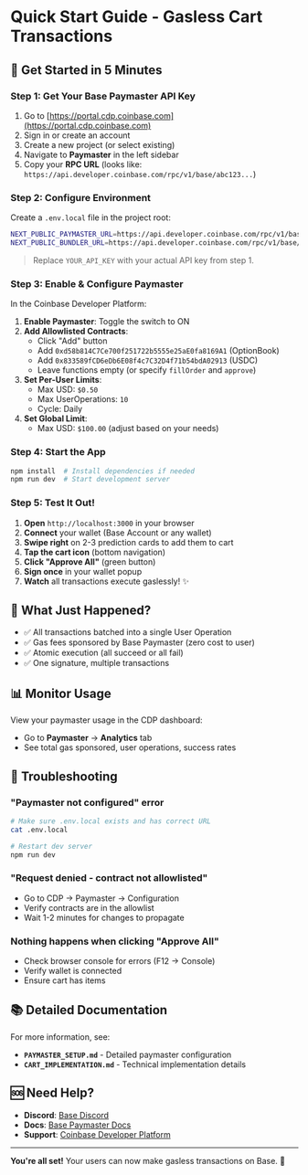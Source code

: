 # Quick Start Guide - Gasless Cart Transactions

## 🚀 Get Started in 5 Minutes

### Step 1: Get Your Base Paymaster API Key

1. Go to [https://portal.cdp.coinbase.com](https://portal.cdp.coinbase.com)
2. Sign in or create an account
3. Create a new project (or select existing)
4. Navigate to **Paymaster** in the left sidebar
5. Copy your **RPC URL** (looks like: `https://api.developer.coinbase.com/rpc/v1/base/abc123...`)

### Step 2: Configure Environment

Create a `.env.local` file in the project root:

```bash
NEXT_PUBLIC_PAYMASTER_URL=https://api.developer.coinbase.com/rpc/v1/base/YOUR_API_KEY
NEXT_PUBLIC_BUNDLER_URL=https://api.developer.coinbase.com/rpc/v1/base/YOUR_API_KEY
```

> Replace `YOUR_API_KEY` with your actual API key from step 1.

### Step 3: Enable & Configure Paymaster

In the Coinbase Developer Platform:

1. **Enable Paymaster**: Toggle the switch to ON
2. **Add Allowlisted Contracts**:
   - Click "Add" button
   - Add `0xd58b814C7Ce700f251722b5555e25aE0fa8169A1` (OptionBook)
   - Add `0x833589fCD6eDb6E08f4c7C32D4f71b54bdA02913` (USDC)
   - Leave functions empty (or specify `fillOrder` and `approve`)
3. **Set Per-User Limits**:
   - Max USD: `$0.50`
   - Max UserOperations: `10`
   - Cycle: Daily
4. **Set Global Limit**:
   - Max USD: `$100.00` (adjust based on your needs)

### Step 4: Start the App

```bash
npm install  # Install dependencies if needed
npm run dev  # Start development server
```

### Step 5: Test It Out!

1. **Open** `http://localhost:3000` in your browser
2. **Connect** your wallet (Base Account or any wallet)
3. **Swipe right** on 2-3 prediction cards to add them to cart
4. **Tap the cart icon** (bottom navigation)
5. **Click "Approve All"** (green button)
6. **Sign once** in your wallet popup
7. **Watch** all transactions execute gaslessly! ✨

## 🎯 What Just Happened?

- ✅ All transactions batched into a single User Operation
- ✅ Gas fees sponsored by Base Paymaster (zero cost to user)
- ✅ Atomic execution (all succeed or all fail)
- ✅ One signature, multiple transactions

## 📊 Monitor Usage

View your paymaster usage in the CDP dashboard:
- Go to **Paymaster** → **Analytics** tab
- See total gas sponsored, user operations, success rates

## 🔧 Troubleshooting

### "Paymaster not configured" error
```bash
# Make sure .env.local exists and has correct URL
cat .env.local

# Restart dev server
npm run dev
```

### "Request denied - contract not allowlisted"
- Go to CDP → Paymaster → Configuration
- Verify contracts are in the allowlist
- Wait 1-2 minutes for changes to propagate

### Nothing happens when clicking "Approve All"
- Check browser console for errors (F12 → Console)
- Verify wallet is connected
- Ensure cart has items

## 📚 Detailed Documentation

For more information, see:
- **`PAYMASTER_SETUP.md`** - Detailed paymaster configuration
- **`CART_IMPLEMENTATION.md`** - Technical implementation details

## 🆘 Need Help?

- **Discord**: [Base Discord](https://discord.gg/buildonbase)
- **Docs**: [Base Paymaster Docs](https://docs.base.org/learn/onchain-app-development/account-abstraction/gasless-transactions-with-paymaster)
- **Support**: [Coinbase Developer Platform](https://portal.cdp.coinbase.com)

---

**You're all set!** Your users can now make gasless transactions on Base. 🎉

